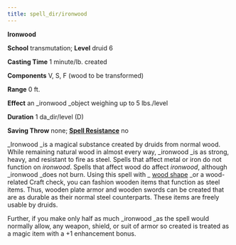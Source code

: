 ```yaml
---
title: spell_dir/ironwood
---
```

 **Ironwood**

**School** transmutation; **Level** druid 6

**Casting Time** 1 minute/lb. created

**Components** V, S, F (wood to be transformed)

**Range** 0 ft.

**Effect** an _ironwood _object weighing up to 5 lbs./level

**Duration** 1 da_dir/level (D)

**Saving Throw** none; **[Spell Resistance](../glossary#_spell-resistance)** no

_Ironwood _is a magical substance created by druids from normal wood. While remaining natural wood in almost every way, _ironwood _is as strong, heavy, and resistant to fire as steel. Spells that affect metal or iron do not function on _ironwood_. Spells that affect wood do affect _ironwood_, although _ironwood _does not burn. Using this spell with _ [wood shape](woodShape#_wood-shape) _or a wood-related Craft check, you can fashion wooden items that function as steel items. Thus, wooden plate armor and wooden swords can be created that are as durable as their normal steel counterparts. These items are freely usable by druids.

Further, if you make only half as much _ironwood _as the spell would normally allow, any weapon, shield, or suit of armor so created is treated as a magic item with a +1 enhancement bonus.

